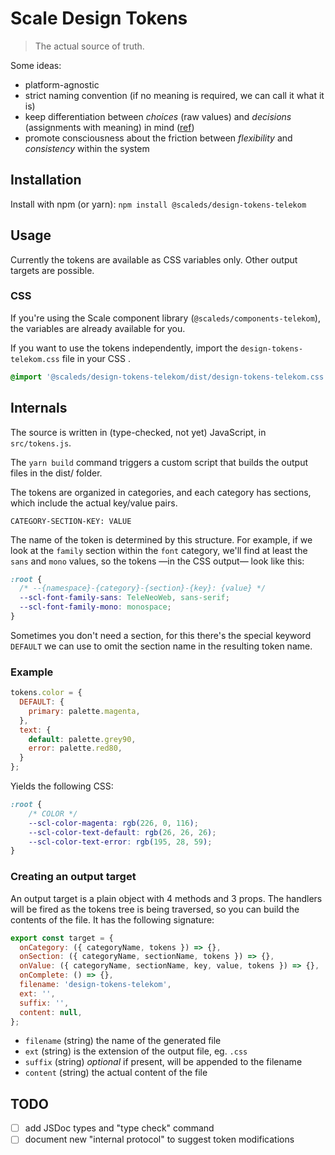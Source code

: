 # Scale Design Tokens

> The actual source of truth.

Some ideas:

- platform-agnostic
- strict naming convention (if no meaning is required, we can call it what it is)
- keep differentiation between *choices* (raw values) and *decisions* (assignments with meaning) in mind ([ref](https://lukasoppermann.medium.com/design-tokens-what-are-they-how-will-they-help-you-b73f80f602ab))
- promote consciousness about the friction between _flexibility_ and _consistency_ within the system

## Installation

Install with npm (or yarn): `npm install @scaleds/design-tokens-telekom`

## Usage

Currently the tokens are available as CSS variables only. Other output targets are possible.

### CSS

If you're using the Scale component library (`@scaleds/components-telekom`), the variables are already available for you.

If you want to use the tokens independently, import the `design-tokens-telekom.css` file in your CSS .

```css
@import '@scaleds/design-tokens-telekom/dist/design-tokens-telekom.css';
```

## Internals

The source is written in (type-checked, not yet) JavaScript, in `src/tokens.js`.

The `yarn build` command triggers a custom script that builds the output files in the dist/ folder.

The tokens are organized in categories, and each category has sections, which include the actual key/value pairs.

`CATEGORY-SECTION-KEY: VALUE`

The name of the token is determined by this structure. For example, if we look at the `family` section within the `font` category, we'll find at least the `sans` and `mono` values, so the tokens —in the CSS output— look like this:

```css
:root {
  /* --{namespace}-{category}-{section}-{key}: {value} */
  --scl-font-family-sans: TeleNeoWeb, sans-serif;
  --scl-font-family-mono: monospace;
}
```

Sometimes you don't need a section, for this there's the special keyword `DEFAULT` we can use to omit the section name in the resulting token name.

### Example

```js
tokens.color = {
  DEFAULT: {
    primary: palette.magenta,
  },
  text: {
    default: palette.grey90,
    error: palette.red80,
  }
};
```

Yields the following CSS:

```css
:root {
    /* COLOR */
    --scl-color-magenta: rgb(226, 0, 116);
    --scl-color-text-default: rgb(26, 26, 26);
    --scl-color-text-error: rgb(195, 28, 59);
}
```

### Creating an output target

An output target is a plain object with 4 methods and 3 props. The handlers will be fired as the tokens tree is being traversed, so you can build the contents of the file. It has the following signature:

```js
export const target = {
  onCategory: ({ categoryName, tokens }) => {},
  onSection: ({ categoryName, sectionName, tokens }) => {},
  onValue: ({ categoryName, sectionName, key, value, tokens }) => {},
  onComplete: () => {},
  filename: 'design-tokens-telekom',
  ext: '',
  suffix: '',
  content: null,
};
```

- `filename` (string) the name of the generated file
- `ext` (string) is the extension of the output file, eg. `.css`
- `suffix` (string) *optional* if present, will be appended to the filename
- `content` (string) the actual content of the file

## TODO

- [ ] add JSDoc types and "type check" command
- [ ] document new "internal protocol" to suggest token modifications